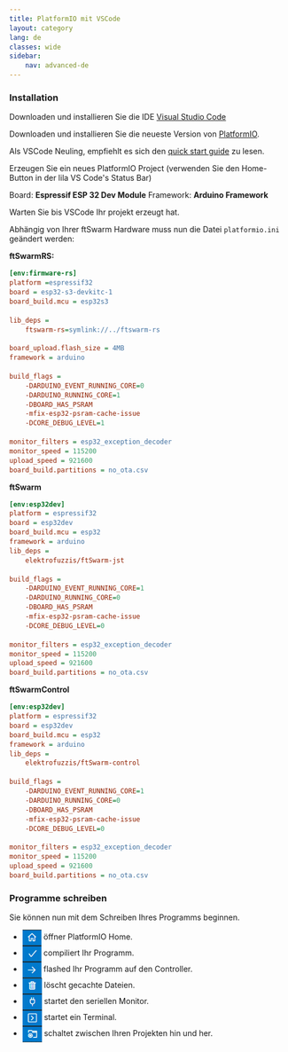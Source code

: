 ```yaml
---
title: PlatformIO mit VSCode
layout: category
lang: de
classes: wide
sidebar:
    nav: advanced-de
---
```

### Installation

Downloaden und installieren Sie die IDE [Visual Studio Code](https://code.visualstudio.com/)

Downloaden und installieren Sie die neueste Version von [PlatformIO](https://platformio.org/install/ide?install=vscode).

Als VSCode Neuling, empfiehlt es sich den [quick start guide](https://docs.platformio.org/page/ide/vscode.html#quick-start) zu lesen.

Erzeugen Sie ein neues PlatformIO Project (verwenden Sie den Home-Button in der lila VS Code's Status Bar)

Board: **Espressif ESP 32 Dev Module**
Framework: **Arduino Framework**

Warten Sie bis VSCode Ihr projekt erzeugt hat.

Abhängig von Ihrer ftSwarm Hardware muss nun die Datei `platformio.ini` geändert werden:

**ftSwarmRS:**

```ini
[env:firmware-rs]
platform =espressif32
board = esp32-s3-devkitc-1
board_build.mcu = esp32s3

lib_deps =
    ftswarm-rs=symlink://../ftswarm-rs

board_upload.flash_size = 4MB
framework = arduino

build_flags =
    -DARDUINO_EVENT_RUNNING_CORE=0
    -DARDUINO_RUNNING_CORE=1
    -DBOARD_HAS_PSRAM
    -mfix-esp32-psram-cache-issue
    -DCORE_DEBUG_LEVEL=1

monitor_filters = esp32_exception_decoder
monitor_speed = 115200
upload_speed = 921600
board_build.partitions = no_ota.csv
```

**ftSwarm**

```ini
[env:esp32dev]
platform = espressif32
board = esp32dev
board_build.mcu = esp32
framework = arduino
lib_deps = 
	elektrofuzzis/ftSwarm-jst

build_flags = 
	-DARDUINO_EVENT_RUNNING_CORE=1 
	-DARDUINO_RUNNING_CORE=0
	-DBOARD_HAS_PSRAM
	-mfix-esp32-psram-cache-issue
	-DCORE_DEBUG_LEVEL=0

monitor_filters = esp32_exception_decoder
monitor_speed = 115200
upload_speed = 921600
board_build.partitions = no_ota.csv
```

**ftSwarmControl**

```ini
[env:esp32dev]
platform = espressif32
board = esp32dev
board_build.mcu = esp32
framework = arduino
lib_deps = 
	elektrofuzzis/ftSwarm-control

build_flags = 
	-DARDUINO_EVENT_RUNNING_CORE=1 
	-DARDUINO_RUNNING_CORE=0
	-DBOARD_HAS_PSRAM
	-mfix-esp32-psram-cache-issue
	-DCORE_DEBUG_LEVEL=0

monitor_filters = esp32_exception_decoder
monitor_speed = 115200
upload_speed = 921600
board_build.partitions = no_ota.csv
```

### Programme schreiben

Sie können nun mit dem Schreiben Ihres Programms beginnen.

<style>
img { vertical-align: middle;important! }
</style>

- ![Home](/assets/img/vs_home.png) öffner PlatformIO Home. 
- ![build](/assets/img/vs_build.png) compiliert Ihr Programm.
- ![upload](/assets/img/vs_upload.png) flashed Ihr Programm auf den Controller.
- ![clean](/assets/img/vs_clean.png) löscht gecachte Dateien.
- ![serial](/assets/img/vs_serial.png) startet den seriellen Monitor.
- ![terminal](/assets/img/vs_terminal.png) startet ein Terminal.
- ![switch](/assets/img/vs_switch.png) schaltet zwischen Ihren Projekten hin und her.
